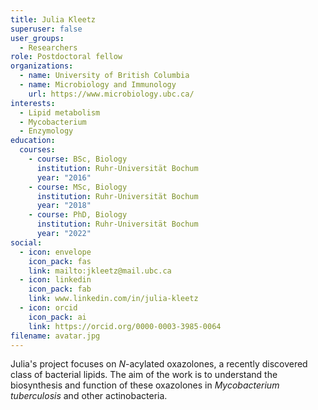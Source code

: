 ```yaml
---
title: Julia Kleetz
superuser: false
user_groups:
  - Researchers
role: Postdoctoral fellow
organizations:
  - name: University of British Columbia
  - name: Microbiology and Immunology
    url: https://www.microbiology.ubc.ca/
interests:
  - Lipid metabolism
  - Mycobacterium
  - Enzymology
education:
  courses:
    - course: BSc, Biology
      institution: Ruhr-Universität Bochum
      year: "2016"
    - course: MSc, Biology
      institution: Ruhr-Universität Bochum
      year: "2018"
    - course: PhD, Biology
      institution: Ruhr-Universität Bochum
      year: "2022"
social:
  - icon: envelope
    icon_pack: fas
    link: mailto:jkleetz@mail.ubc.ca
  - icon: linkedin
    icon_pack: fab
    link: www.linkedin.com/in/julia-kleetz
  - icon: orcid
    icon_pack: ai
    link: https://orcid.org/0000-0003-3985-0064
filename: avatar.jpg
---
```

Julia's project focuses on *N*-acylated oxazolones, a recently discovered class of bacterial lipids. The aim of the work is to understand the biosynthesis and function of these oxazolones in *Mycobacterium tuberculosis* and other actinobacteria.